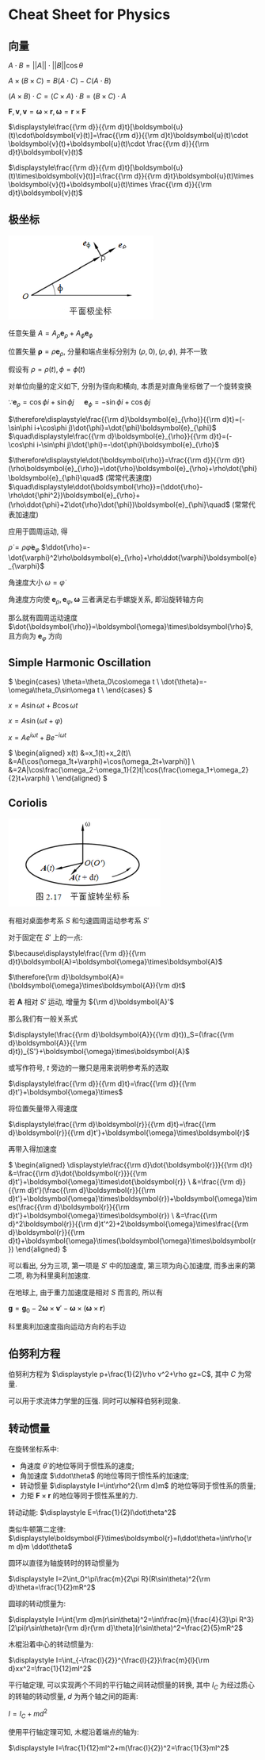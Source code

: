 # Cheat Sheet for Physics

## 向量

$A\cdot B=||A||\cdot ||B||\cos\theta$

$A\times (B\times C) = B(A\cdot C)-C(A\cdot B)$

$(A\times B)\cdot C=(C\times A)\cdot B=(B\times C)\cdot A$

$\boldsymbol{F}, \boldsymbol{v}, \boldsymbol{v}=\boldsymbol{\omega}\times\boldsymbol{r}, \boldsymbol{\omega}=\boldsymbol{r}\times\boldsymbol{F}$

$\displaystyle\frac{{\rm d}}{{\rm d}t}[\boldsymbol{u}(t)\cdot\boldsymbol{v}(t)]=\frac{{\rm d}}{{\rm d}t}\boldsymbol{u}(t)\cdot \boldsymbol{v}(t)+\boldsymbol{u}(t)\cdot \frac{{\rm d}}{{\rm d}t}\boldsymbol{v}(t)$

$\displaystyle\frac{{\rm d}}{{\rm d}t}[\boldsymbol{u}(t)\times\boldsymbol{v}(t)]=\frac{{\rm d}}{{\rm d}t}\boldsymbol{u}(t)\times \boldsymbol{v}(t)+\boldsymbol{u}(t)\times \frac{{\rm d}}{{\rm d}t}\boldsymbol{v}(t)$

## 极坐标

![](./images/2021-03-15-22-47-21.png)

任意矢量 $A=A_{\rho}\boldsymbol{e}_{\rho}+A_{\phi}\boldsymbol{e}_{\phi}$

位置矢量 $\boldsymbol{\rho}=\rho\boldsymbol{e}_{\rho}$, 分量和端点坐标分别为 $(\rho,0), (\rho,\phi)$, 并不一致

假设有 $\rho=\rho(t), \phi=\phi(t)$

对单位向量的定义如下, 分别为径向和横向, 本质是对直角坐标做了一个旋转变换

$\because \boldsymbol{e}_{\rho}=\cos\phi i+\sin\phi j$
$\quad\boldsymbol{e}_{\phi}=-\sin\phi i+\cos\phi j$

$\therefore\displaystyle\frac{{\rm d}\boldsymbol{e}_{\rho}}{{\rm d}t}=(-\sin\phi i+\cos\phi j)\dot{\phi}=\dot{\phi}\boldsymbol{e}_{\phi}$
$\quad\displaystyle\frac{{\rm d}\boldsymbol{e}_{\rho}}{{\rm d}t}=(-\cos\phi i-\sin\phi j)\dot{\phi}=-\dot{\phi}\boldsymbol{e}_{\rho}$

$\therefore\displaystyle\dot{\boldsymbol{\rho}}=\frac{{\rm d}}{{\rm d}t}(\rho\boldsymbol{e}_{\rho})=\dot{\rho}\boldsymbol{e}_{\rho}+\rho\dot{\phi}\boldsymbol{e}_{\phi}\quad$ (常常代表速度)
$\quad\displaystyle\ddot{\boldsymbol{\rho}}=(\ddot{\rho}-\rho\dot{\phi^2})\boldsymbol{e}_{\rho}+(\rho\ddot{\phi}+2\dot{\rho}\dot{\phi})\boldsymbol{e}_{\phi}\quad$ (常常代表加速度)

应用于圆周运动, 得

$\dot{\rho}=\rho\dot{\varphi}\boldsymbol{e}_{\varphi}$
$\ddot{\rho}=-\dot{\varphi}^2\rho\boldsymbol{e}_{\rho}+\rho\ddot{\varphi}\boldsymbol{e}_{\varphi}$

角速度大小 $\omega=\dot{\varphi}$

角速度方向使 $\boldsymbol{e}_{\rho}, \boldsymbol{e}_{\varphi}, \boldsymbol{\omega}$ 三者满足右手螺旋关系, 即沿旋转轴方向

那么就有圆周运动速度 $\dot{\boldsymbol{\rho}}=\boldsymbol{\omega}\times\boldsymbol{\rho}$, 且方向为 $\boldsymbol{e}_{\varphi}$ 方向


## Simple Harmonic Oscillation

$
\begin{cases}
\theta=\theta_0\cos\omega t \\
\dot{\theta}=-\omega\theta_0\sin\omega t \\
\end{cases}
$

$x=A\sin\omega t+B\cos\omega t$

$x=A\sin(\omega t+\varphi)$

$x=Ae^{i\omega t}+Be^{-i\omega t}$

$
\begin{aligned}
x(t)
&=x_1(t)+x_2(t)\\
&=A[\cos(\omega_1t+\varphi)+\cos(\omega_2t+\varphi)] \\
&=2A|\cos\frac{\omega_2-\omega_1}{2}t|\cos(\frac{\omega_1+\omega_2}{2}t+\varphi) \\
\end{aligned}
$


## Coriolis

![](./images/2021-03-15-23-39-52.png)

有相对桌面参考系 $S$ 和匀速圆周运动参考系 $S'$

对于固定在 $S'$ 上的一点:

$\because\displaystyle\frac{{\rm d}}{{\rm d}t}\boldsymbol{A}=\boldsymbol{\omega}\times\boldsymbol{A}$

$\therefore{\rm d}\boldsymbol{A}=(\boldsymbol{\omega}\times\boldsymbol{A}){\rm d}t$

若 $\boldsymbol{A}$ 相对 $S'$ 运动, 增量为 ${\rm d}\boldsymbol{A}'$

那么我们有一般关系式

$\displaystyle(\frac{{\rm d}\boldsymbol{A}}{{\rm d}t})_S=(\frac{{\rm d}\boldsymbol{A}}{{\rm d}t})_{S'}+\boldsymbol{\omega}\times\boldsymbol{A}$

或写作符号, $t$ 旁边的一撇只是用来说明参考系的选取

$\displaystyle\frac{{\rm d}}{{\rm d}t}=\frac{{\rm d}}{{\rm d}t'}+\boldsymbol{\omega}\times$

将位置矢量带入得速度

$\displaystyle\frac{{\rm d}\boldsymbol{r}}{{\rm d}t}=\frac{{\rm d}\boldsymbol{r}}{{\rm d}t'}+\boldsymbol{\omega}\times\boldsymbol{r}$

再带入得加速度

$
\begin{aligned}
\displaystyle\frac{{\rm d}\dot{\boldsymbol{r}}}{{\rm d}t}
&=\frac{{\rm d}\dot{\boldsymbol{r}}}{{\rm d}t'}+\boldsymbol{\omega}\times\dot{\boldsymbol{r}} \\
&=\frac{{\rm d}}{{\rm d}t'}(\frac{{\rm d}\boldsymbol{r}}{{\rm d}t'}+\boldsymbol{\omega}\times\boldsymbol{r})+\boldsymbol{\omega}\times(\frac{{\rm d}\boldsymbol{r}}{{\rm d}t'}+\boldsymbol{\omega}\times\boldsymbol{r}) \\
&=\frac{{\rm d}^2\boldsymbol{r}}{{\rm d}t'^2}+2\boldsymbol{\omega}\times\frac{{\rm d}\boldsymbol{r}}{{\rm d}t}+\boldsymbol{\omega}\times(\boldsymbol{\omega}\times\boldsymbol{r})
\end{aligned}
$

可以看出, 分为三项, 第一项是 $S'$ 中的加速度, 第三项为向心加速度,
而多出来的第二项, 称为科里奥利加速度.

在地球上, 由于重力加速度是相对 $S$ 而言的, 所以有

$\boldsymbol{g}=\boldsymbol{g}_0-2\boldsymbol{\omega}\times\boldsymbol{v}'-\boldsymbol{\omega}\times(\boldsymbol{\omega}\times\boldsymbol{r})$

科里奥利加速度指向运动方向的右手边


## 伯努利方程

伯努利方程为 $\displaystyle p+\frac{1}{2}\rho v^2+\rho gz=C$, 其中 $C$ 为常量.

可以用于求流体力学里的压强. 同时可以解释伯努利现象.


## 转动惯量

在旋转坐标系中:

* 角速度 $\dot\theta$ 的地位等同于惯性系的速度;
* 角加速度 $\ddot\theta$ 的地位等同于惯性系的加速度; 
* 转动惯量 $\displaystyle I=\int\rho^2{\rm d}m$ 的地位等同于惯性系的质量;
* 力矩 $\boldsymbol{F}\times\boldsymbol{r}$ 的地位等同于惯性系里的力.

转动动能: $\displaystyle E=\frac{1}{2}I\dot\theta^2$

类似牛顿第二定律: $\displaystyle\boldsymbol{F}\times\boldsymbol{r}=I\ddot\theta=\int\rho{\rm d}m \ddot\theta$

圆环以直径为轴旋转时的转动惯量为

$\displaystyle I=2\int_0^\pi\frac{m}{2\pi R}(R\sin\theta)^2{\rm d}\theta=\frac{1}{2}mR^2$

圆球的转动惯量为:

$\displaystyle I=\int{\rm d}m(r\sin\theta)^2=\int\frac{m}{\frac{4}{3}\pi R^3}[2\pi(r\sin\theta)r{\rm d}r{\rm d}\theta](r\sin\theta)^2=\frac{2}{5}mR^2$

木棍沿着中心的转动惯量为:

$\displaystyle I=\int_{-\frac{l}{2}}^{\frac{l}{2}}\frac{m}{l}{\rm d}xx^2=\frac{1}{12}ml^2$

平行轴定理, 可以实现两个不同的平行轴之间转动惯量的转换, 其中 $I_C$ 为经过质心的转轴的转动惯量, $d$ 为两个轴之间的距离:

$I=I_C+md^2$

使用平行轴定理可知, 木棍沿着端点的轴为:

$\displaystyle I=\frac{1}{12}ml^2+m(\frac{l}{2})^2=\frac{1}{3}ml^2$



